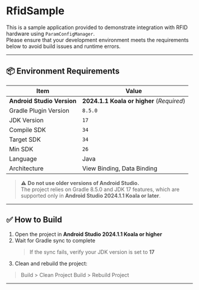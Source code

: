 # RfidSample

This is a sample application provided to demonstrate integration with RFID hardware using `ParamConfigManager`.  
Please ensure that your development environment meets the requirements below to avoid build issues and runtime errors.

---

## 📦 Environment Requirements

| Item | Value |
|------|-------|
| **Android Studio Version** | **2024.1.1 Koala or higher** (*Required*) |
| Gradle Plugin Version | `8.5.0` |
| JDK Version | `17` |
| Compile SDK | `34` |
| Target SDK | `34` |
| Min SDK | `26` |
| Language | Java |
| Architecture | View Binding, Data Binding |

> ⚠️ **Do not use older versions of Android Studio.**  
> The project relies on Gradle 8.5.0 and JDK 17 features, which are supported only in **Android Studio 2024.1.1 Koala or later**.

---

## ✅ How to Build

1. Open the project in **Android Studio 2024.1.1 Koala or higher**
2. Wait for Gradle sync to complete  
   > If the sync fails, verify your JDK version is set to **17**
3. Clean and rebuild the project:
  > Build > Clean Project
  > Build > Rebuild Project
---
